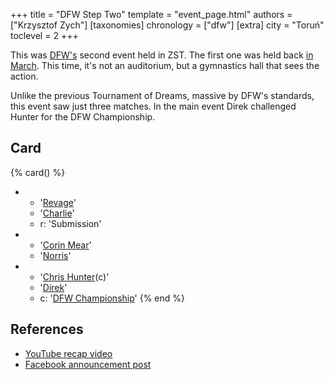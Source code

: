 +++
title = "DFW Step Two"
template = "event_page.html"
authors = ["Krzysztof Zych"]
[taxonomies]
chronology = ["dfw"]
[extra]
city = "Toruń"
toclevel = 2
+++

This was [DFW's](@/o/dfw.md) second event held in ZST. The first one was held back [in March](@/e/dfw/2016-03-10-dfw-zst.md). This time, it's not an auditorium, but a gymnastics hall that sees the action.

Unlike the previous Tournament of Dreams, massive by DFW's standards, this event saw just three matches. In the main event Direk challenged Hunter for the DFW Championship.

## Card

{% card() %}
- - '[Revage](@/w/rafael-kid.md)'
  - '[Charlie](@/w/madman-charlie.md)'
  - r: 'Submission'
- - '[Corin Mear](@/w/corin-mear.md)'
  - '[Norris](@/w/isnorr.md)'
- - '[Chris Hunter](@/w/chris-hunter.md)(c)'
  - '[Direk](@/w/direk.md)'
  - c: '[DFW Championship](@/c/dfw-championship.md)'
{% end %}

## References

* [YouTube recap video](https://www.youtube.com/watch?v=QJc9DBpRBaM)
* [Facebook announcement post](https://www.facebook.com/photo/?fbid=987967694659248&set=a.659956797460341)
